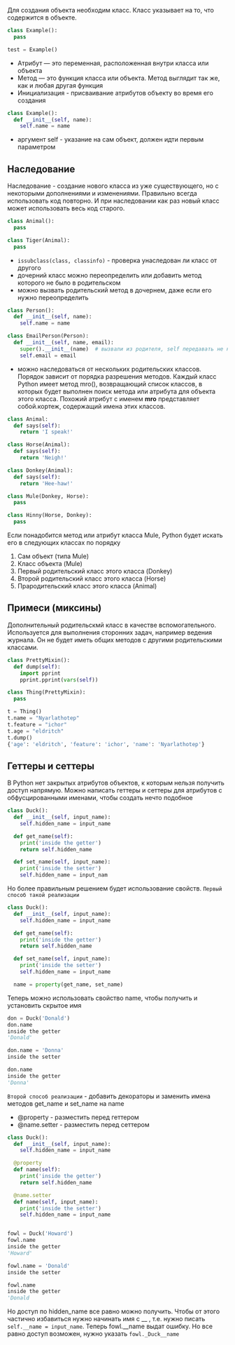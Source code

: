 Для создания объекта необходим класс. Класс указывает на то, что содержится в объекте. 
```python
class Example():
  pass

test = Example()
```
- Атрибут — это переменная, расположенная внутри класса или объекта 
- Метод — это функция класса или объекта. Метод выглядит так же, как и любая другая функция
- Инициализация - присваивание атрибутов объекту во время его создания
```python
class Example():
  def __init__(self, name):
    self.name = name
```
- аргумент self - указание на сам объект, должен идти первым параметром

## Наследование
Наследование - создание нового класса из уже существующего, но с некоторыми дополнениями и изменениями. Правильно всегда использовать код повторно. И при наследовании как раз новый класс может использовать весь код старого.
```python
class Animal():
  pass

class Tiger(Animal):
  pass
```
- `issubclass(class, classinfo)` - проверка унаследован ли класс от другого
- дочерний класс можно переопределить или добавить метод которого не было в родительском
- можно вызвать родительский метод в дочернем, даже если его нужно переопределить
```python
class Person():
  def __init__(self, name):
    self.name = name

class EmailPerson(Person):
  def __init__(self, name, email):
    super().__init__(name)  # вызвали из родителя, self передавать не нужно
    self.email = email
```
- можно наследоваться от нескольких родительских классов. Порядок зависит от порядка разрешения методов. Каждый класс Python имеет метод mro(), возвращающий список классов, в которых будет выполнен поиск метода или атрибута для объекта 
этого класса. Похожий атрибут с именем __mro__ представляет собой.кортеж, содержащий имена этих классов.
```python
class Animal:
  def says(self):
    return 'I speak!'

class Horse(Animal):
  def says(self):
    return 'Neigh!'

class Donkey(Animal):
  def says(self):
    return 'Hee-haw!'

class Mule(Donkey, Horse):
  pass

class Hinny(Horse, Donkey):
  pass
```
Если понадобится метод или атрибут класса Mule, Python будет искать его в следующих классах по порядку
1. Сам объект (типа Mule)
2. Класс объекта (Mule)
3. Первый родительский класс этого класса (Donkey)
4. Второй родительский класс этого класса (Horse)
5. Прародительский класс этого класса (Animal)


## Примеси (миксины)
Дополнительный родительскмй класс в качестве вспомогательного. Используется для выполнения сторонних задач, например ведения журнала. Он не будет иметь общих методов с другими родительскими классами. 
```python
class PrettyMixin():
  def dump(self):
    import pprint
    pprint.pprint(vars(self))

class Thing(PrettyMixin):
  pass

t = Thing()
t.name = "Nyarlathotep"
t.feature = "ichor"
t.age = "eldritch"
t.dump()
{'age': 'eldritch', 'feature': 'ichor', 'name': 'Nyarlathotep'}
```

## Геттеры и сеттеры
В Python нет закрытых атрибутов объектов, к которым нельзя получить доступ напрямую. Можно написать геттеры и сеттеры для атрибутов с обфусцированными именами, чтобы создать нечто подобное
```python
class Duck():
  def __init__(self, input_name):
    self.hidden_name = input_name

  def get_name(self):
    print('inside the getter')
    return self.hidden_name

  def set_name(self, input_name):
    print('inside the setter')
    self.hidden_name = input_nam
```
Но более правильным решением будет использование свойств. `Первый способ такой реализации`
```python
class Duck():
  def __init__(self, input_name):
    self.hidden_name = input_name

  def get_name(self):
    print('inside the getter')
    return self.hidden_name

  def set_name(self, input_name):
    print('inside the setter')
    self.hidden_name = input_name

  name = property(get_name, set_name)
```
Теперь можно использовать свойство name, чтобы получить и установить скрытое имя
```python
don = Duck('Donald')
don.name
inside the getter
'Donald'

don.name = 'Donna'
inside the setter

don.name
inside the getter
'Donna'
```
`Второй способ реализации` - добавить декораторы и заменить имена методов get_name и set_name на name
- @property - разместить перед геттером
- @name.setter - разместить перед сеттером
```python
class Duck():
  def __init__(self, input_name):
    self.hidden_name = input_name

  @property
  def name(self):
    print('inside the getter')
    return self.hidden_name

  @name.setter
  def name(self, input_name):
    print('inside the setter')
    self.hidden_name = input_name


fowl = Duck('Howard')
fowl.name
inside the getter
'Howard'

fowl.name = 'Donald'
inside the setter

fowl.name
inside the getter
'Donald
```
Но доступ по hidden_name все равно можно получить. Чтобы от этого частично избавиться нужно начинать имя с __ , т.е. нужно писать `self.__name = input_name`. Теперь fowl.__name выдат ошибку. Но все равно доступ возможен, нужно указать `fowl._Duck__name`


